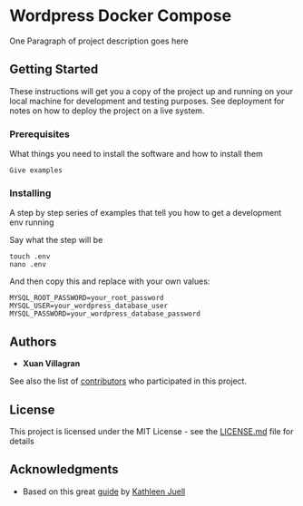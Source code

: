 # Wordpress Docker Compose
One Paragraph of project description goes here

## Getting Started

These instructions will get you a copy of the project up and running on your local machine for development and testing purposes. See deployment for notes on how to deploy the project on a live system.

### Prerequisites

What things you need to install the software and how to install them
  
```
Give examples
```

### Installing

A step by step series of examples that tell you how to get a development env running

Say what the step will be

```
touch .env
nano .env
```
And then copy this and replace with your own values:
```
MYSQL_ROOT_PASSWORD=your_root_password
MYSQL_USER=your_wordpress_database_user
MYSQL_PASSWORD=your_wordpress_database_password
```
## Authors

* **Xuan Villagran**

See also the list of [contributors](https://github.com/your/project/contributors) who participated in this project.

## License

This project is licensed under the MIT License - see the [LICENSE.md](LICENSE.md) file for details
## Acknowledgments

* Based on this great [guide](https://www.digitalocean.com/community/tutorials/how-to-install-wordpress-with-docker-compose) by [Kathleen Juell](https://katjuell.site/)